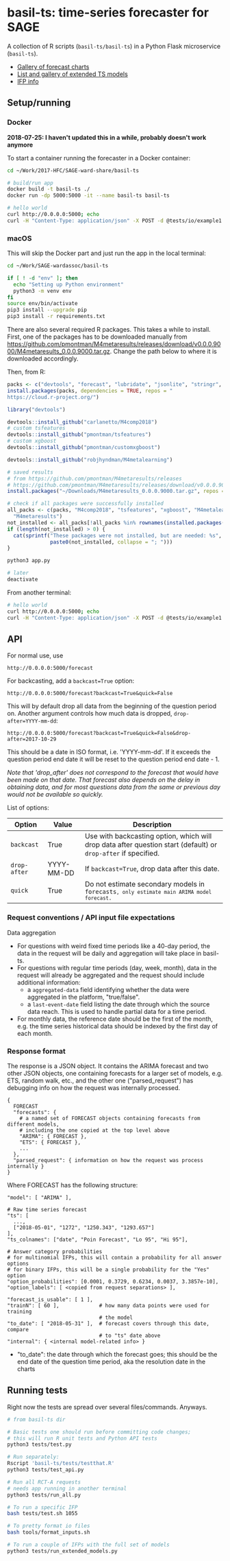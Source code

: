 # basil-ts: time-series forecaster for SAGE

A collection of R scripts (`basil-ts/basil-ts`) in a Python Flask microservice (`basil-ts`). 

- [Gallery of forecast charts](tests/README.md)
- [List and gallery of extended TS models](docs/list-of-models.md)
- [IFP info](docs/ifp-info.md)

## Setup/running

### Docker

**2018-07-25: I haven't updated this in a while, probably doesn't work anymore**

To start a container running the forecaster in a Docker container:

```bash
cd ~/Work/2017-HFC/SAGE-ward-share/basil-ts

# build/run app
docker build -t basil-ts ./ 
docker run -dp 5000:5000 -it --name basil-ts basil-ts

# hello world
curl http://0.0.0.0:5000; echo
curl -H "Content-Type: application/json" -X POST -d @tests/io/example1.json http://0.0.0.0:5000/forecast
```

### macOS

This will skip the Docker part and just run the app in the local terminal:

```bash
cd ~/Work/SAGE-wardassoc/basil-ts

if [ ! -d "env" ]; then
  echo "Setting up Python environment"
  python3 -m venv env
fi
source env/bin/activate
pip3 install --upgrade pip
pip3 install -r requirements.txt
```

There are also several required R packages. This takes a while to install. First, one of the packages has to be downloaded manually from https://github.com/pmontman/M4metaresults/releases/download/v0.0.0.9000/M4metaresults_0.0.0.9000.tar.gz. Change the path below to where it is downloaded accordingly. 

Then, from R:

```r
packs <- c("devtools", "forecast", "lubridate", "jsonlite", "stringr", "truncnorm")
install.packages(packs, dependencies = TRUE, repos = "
https://cloud.r-project.org/")

library("devtools")

devtools::install_github("carlanetto/M4comp2018")
# custom tsfeatures
devtools::install_github("pmontman/tsfeatures")
# custom xgboost
devtools::install_github("pmontman/customxgboost")

devtools::install_github("robjhyndman/M4metalearning")

# saved results
# from https://github.com/pmontman/M4metaresults/releases
# https://github.com/pmontman/M4metaresults/releases/download/v0.0.0.9000/M4metaresults_0.0.0.9000.tar.gz
install.packages("~/Downloads/M4metaresults_0.0.0.9000.tar.gz", repos = NULL, type = "source")

# check if all packages were successfully installed
all_packs <- c(packs, "M4comp2018", "tsfeatures", "xgboost", "M4metalearning", 
  "M4metaresults")
not_installed <- all_packs[!all_packs %in% rownames(installed.packages())]
if (length(not_installed) > 0) {
  cat(sprintf("These packages were not installed, but are needed: %s", 
              paste0(not_installed, collapse = "; ")))
}
```

```bash
python3 app.py

# later
deactivate
```

From another terminal:

```bash
# hello world
curl http://0.0.0.0:5000; echo
curl -H "Content-Type: application/json" -X POST -d @tests/io/example1.json http://0.0.0.0:5000/forecast
```

## API

For normal use, use 

```url
http://0.0.0.0:5000/forecast
```

For backcasting, add a `backcast=True` option:

```url
http://0.0.0.0:5000/forecast?backcast=True&quick=False
```

This will by default drop all data from the beginning of the question period on. Another argument controls how much data is dropped, `drop-after=YYYY-mm-dd`: 

```url
http://0.0.0.0:5000/forecast?backcast=True&quick=False&drop-after=2017-10-29
```

This should be a date in ISO format, i.e. 'YYYY-mm-dd'. If it exceeds the question period end date it will be reset to the question period end date - 1. 

*Note that 'drop_after' does not correspond to the forecast that would have been made on that date. That forecast also depends on the delay in obtaining data, and for most questions data from the same or previous day would not be available so quickly.*

List of options:

<table>
<thead>
<tr class="header">
<th>Option</th>
<th>Value</th>
<th>Description</th>
</tr>
</thead>
<tbody>
<tr class="odd">
<td><code>backcast</code></td>
<td>True</td>
<td>Use with backcasting option, which will drop data after question start (default) or <code>drop-after</code> if specified.</td>
</tr>
<tr class="even">
<td><code>drop-after</code></td>
<td>YYYY-MM-DD</td>
<td>If <code>backcast=True</code>, drop data after this date.</td>
</tr>
<tr class="odd">
<td><code>quick</code></td>
<td>True</td>
<td>Do not estimate secondary models in <code>forecasts<code>, only estimate main ARIMA model forecast.</td>
</tr>
</tbody>
</table>

### Request conventions / API input file expectations

Data aggregation

- For questions with weird fixed time periods like a 40-day period, the data in the request will be daily and aggregation will take place in basil-ts. 
- For questions with regular time periods (day, week, month), data in the request will already be aggregated and the request should include additional information: 
    - a `aggregated-data` field identifying whether the data were aggregated in the platform, "true/false".
    - a `last-event-date` field listing the date through which the source data reach. This is used to handle partial data for a time period. 
- For monthly data, the reference date should be the first of the month, e.g. the time series historical data should be indexed by the first day of each month. 


### Response format

The response is a JSON object. It contains the ARIMA forecast and two other JSON objects, one containing forecasts for a larger set of models, e.g. ETS, random walk, etc., and the other one ("parsed_request") has debugging info on how the request was internally processed. 

```
{
  FORECAST
  "forecasts": {
    # a named set of FORECAST objects containing forecasts from different models,
    # including the one copied at the top level above
    "ARIMA": { FORECAST },
    "ETS": { FORECAST },
    ...
  },
  "parsed_request": { information on how the request was process internally }
}
```

Where FORECAST has the following structure:

```
"model": [ "ARIMA" ],

# Raw time series forecast
"ts": [
  ...,
  ["2018-05-01", "1272", "1250.343", "1293.657"]
],
"ts_colnames": ["date", "Poin Forecast", "Lo 95", "Hi 95"],

# Answer category probabilities
# for multinomial IFPs, this will contain a probability for all answer options
# for binary IFPs, this will be a single probability for the "Yes" option
"option_probabilities": [0.0001, 0.3729, 0.6234, 0.0037, 3.3857e-10],
"option_labels": [ <copied from request separations> ],

"forecast_is_usable": [ 1 ], 
"trainN": [ 60 ],             # how many data points were used for training 
                              # the model
"to_date": [ "2018-05-31" ],  # forecast covers through this date, compare 
                              # to "ts" date above
"internal": { <internal model-related info> }
```

- "to_date": the date through which the forecast goes; this should be the end date of the question time period, aka the resolution date in the charts


## Running tests

Right now the tests are spread over several files/commands. Anyways.

```bash
# from basil-ts dir

# Basic tests one should run before committing code changes;
# this will run R unit tests and Python API tests
python3 tests/test.py

# Run separately:
Rscript 'basil-ts/tests/testthat.R'
python3 tests/test_api.py

# Run all RCT-A requests
# needs app running in another terminal
python3 tests/run_all.py

# To run a specific IFP
bash tests/test.sh 1055

# To pretty format io files
bash tools/format_inputs.sh

# To run a couple of IFPs with the full set of models
python3 tests/run_extended_models.py
```

